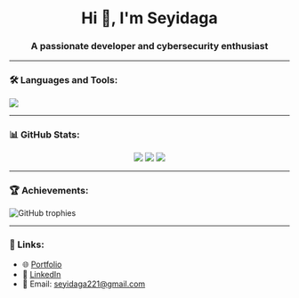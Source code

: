 <h1 align="center">Hi 👋, I'm Seyidaga</h1>
<h3 align="center">A passionate developer and cybersecurity enthusiast</h3>

---

### 🛠️ Languages and Tools:

<p align="left">
  <img src="https://skillicons.dev/icons?i=py,js,ts,html,css,react,nodejs,postgres,mongodb,linux,docker,github,vscode" />
</p>

---

### 📊 GitHub Stats:
<div align="center">
  <img src="https://github-readme-stats.vercel.app/api?username=seyidaga1&show_icons=true&theme=dark" />
  <img src="https://github-readme-streak-stats.herokuapp.com/?user=seyidaga1&theme=dark" />
  <img src="https://github-readme-stats.vercel.app/api/top-langs/?username=seyidaga1&layout=compact&theme=dark" />
</div>

---

### 🏆 Achievements:
![GitHub trophies](https://github-profile-trophy.vercel.app/?username=seyidaga1&theme=darkhub&column=7)

---

### 🔗 Links:
- 🌐 [Portfolio](-)
- 📄 [LinkedIn](https://www.linkedin.com/in/seyidaga-kazimli-56b9b42b7/)
- 📧 Email: seyidaga221@gmail.com
